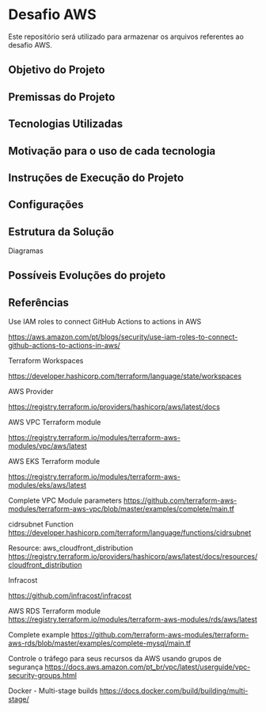 # Desafio AWS

Este repositório será utilizado para armazenar os arquivos referentes ao desafio AWS.


## Objetivo do Projeto



  
## Premissas do Projeto



## Tecnologias Utilizadas


## Motivação para o uso de cada tecnologia




## Instruções de Execução do Projeto


## Configurações


## Estrutura da Solução

Diagramas

## Possíveis Evoluções do projeto



## Referências


Use IAM roles to connect GitHub Actions to actions in AWS

https://aws.amazon.com/pt/blogs/security/use-iam-roles-to-connect-github-actions-to-actions-in-aws/


Terraform Workspaces

https://developer.hashicorp.com/terraform/language/state/workspaces


AWS Provider

https://registry.terraform.io/providers/hashicorp/aws/latest/docs


AWS VPC Terraform module

https://registry.terraform.io/modules/terraform-aws-modules/vpc/aws/latest


AWS EKS Terraform module

https://registry.terraform.io/modules/terraform-aws-modules/eks/aws/latest


Complete VPC Module parameters
https://github.com/terraform-aws-modules/terraform-aws-vpc/blob/master/examples/complete/main.tf


cidrsubnet Function
https://developer.hashicorp.com/terraform/language/functions/cidrsubnet



Resource: aws_cloudfront_distribution
https://registry.terraform.io/providers/hashicorp/aws/latest/docs/resources/cloudfront_distribution

Infracost

https://github.com/infracost/infracost



AWS RDS Terraform module
https://registry.terraform.io/modules/terraform-aws-modules/rds/aws/latest

Complete example
https://github.com/terraform-aws-modules/terraform-aws-rds/blob/master/examples/complete-mysql/main.tf


Controle o tráfego para seus recursos da AWS usando grupos de segurança
https://docs.aws.amazon.com/pt_br/vpc/latest/userguide/vpc-security-groups.html


Docker - Multi-stage builds
https://docs.docker.com/build/building/multi-stage/
